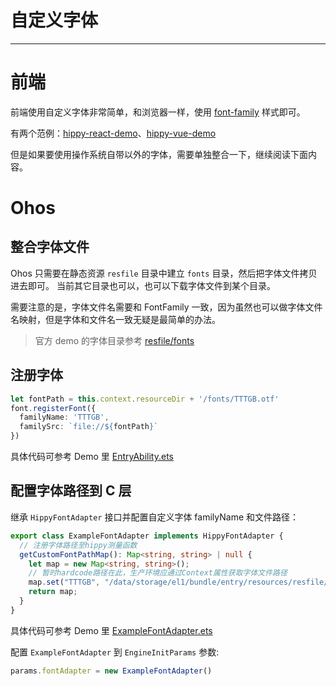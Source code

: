 <!-- markdownlint-disable no-duplicate-header -->

# 自定义字体

---

# 前端

前端使用自定义字体非常简单，和浏览器一样，使用 [font-family](https://www.w3schools.com/cssref/pr_font_font-family.asp) 样式即可。

有两个范例：[hippy-react-demo](https://github.com/Tencent/Hippy/blob/master/examples/hippy-react-demo/src/components/Text/index.jsx#L49)、[hippy-vue-demo](https://github.com/Tencent/Hippy/blob/master/examples/hippy-vue-demo/src/components/demos/demo-p.vue#L41)

但是如果要使用操作系统自带以外的字体，需要单独整合一下，继续阅读下面内容。

# Ohos

## 整合字体文件

Ohos 只需要在静态资源 `resfile` 目录中建立 `fonts` 目录，然后把字体文件拷贝进去即可。
当前其它目录也可以，也可以下载字体文件到某个目录。

需要注意的是，字体文件名需要和 FontFamily 一致，因为虽然也可以做字体文件名映射，但是字体和文件名一致无疑是最简单的办法。

> 官方 demo 的字体目录参考 [resfile/fonts](https://github.com/Tencent/Hippy/tree/main/framework/examples/ohos-demo/src/main/resources/resfile/fonts)

## 注册字体

```typescript
let fontPath = this.context.resourceDir + '/fonts/TTTGB.otf'
font.registerFont({
  familyName: 'TTTGB',
  familySrc: `file://${fontPath}`
})
```

具体代码可参考 Demo 里 [EntryAbility.ets](https://github.com/Tencent/Hippy/blob/main/framework/examples/ohos-demo/src/main/ets/entryability/EntryAbility.ets)

## 配置字体路径到 C 层

继承 `HippyFontAdapter` 接口并配置自定义字体 familyName 和文件路径：

```typescript
export class ExampleFontAdapter implements HippyFontAdapter {
  // 注册字体路径至hippy测量函数
  getCustomFontPathMap(): Map<string, string> | null {
    let map = new Map<string, string>();
    // 暂时hardcode路径在此，生产环境应通过Context属性获取字体文件路径
    map.set("TTTGB", "/data/storage/el1/bundle/entry/resources/resfile/fonts/TTTGB.otf");
    return map;
  }
}
```

具体代码可参考 Demo 里 [ExampleFontAdapter.ets](https://github.com/Tencent/Hippy/blob/main/framework/examples/ohos-demo/src/main/ets/hippy_extend/ExampleFontAdapter.ets)

配置 `ExampleFontAdapter` 到 `EngineInitParams` 参数:

```typescript
params.fontAdapter = new ExampleFontAdapter()
```
